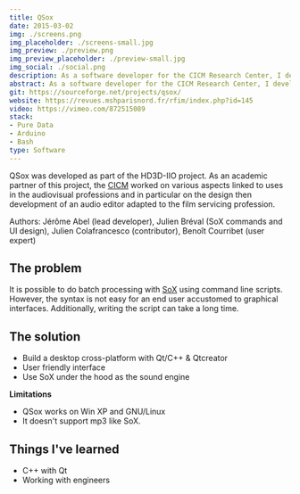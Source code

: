 ```yaml
---
title: QSox
date: 2015-03-02
img: ./screens.png
img_placeholder: ./screens-small.jpg
img_preview: ./preview.png
img_preview_placeholder: ./preview-small.jpg
img_social: ./social.png
description: As a software developer for the CICM Research Center, I developed QSox, an open source digital multiplateform audio editor. It posesses a graphic interface and it is directed towards the batch processing of digital audio files.
abstract: As a software developer for the CICM Research Center, I developed QSox, an open source digital multiplateform audio editor. It posesses a graphic interface and it is directed towards the batch processing of digital audio files.
git: https://sourceforge.net/projects/qsox/
website: https://revues.mshparisnord.fr/rfim/index.php?id=145
video: https://vimeo.com/872515089
stack: 
- Pure Data
- Arduino
- Bash
type: Software
---
```


QSox was developed as part of the HD3D-IIO project. As an academic partner of this project, the [CICM](https://cicm.univ-paris8.fr/index.html) worked on various aspects linked to uses in the audiovisual professions and in particular on the design then development of an audio editor adapted to the film servicing profession.

Authors: Jérôme Abel (lead developer), Julien Bréval (SoX commands and UI design), Julien Colafrancesco (contributor), Benoît Courribet (user expert)

## The problem

It is possible to do batch processing with [SoX](http://sox.sourceforge.net/) using command line scripts. However, the syntax is not easy for an end user accustomed to graphical interfaces. Additionally, writing the script can take a long time.

## The solution

- Build a desktop cross-platform with Qt/C++ & Qtcreator
- User friendly interface
- Use SoX under the hood as the sound engine

**Limitations**

- QSox works on Win XP and GNU/Linux
- It doesn't support mp3 like SoX.

## Things I've learned

- C++ with Qt
- Working with engineers
